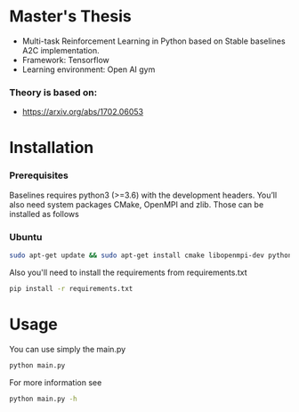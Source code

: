 # Master's Thesis
- Multi-task Reinforcement Learning in Python based on Stable baselines A2C implementation.
- Framework: Tensorflow
- Learning environment: Open AI gym
### Theory is based on:
- https://arxiv.org/abs/1702.06053

# Installation
### Prerequisites
Baselines requires python3 (>=3.6) with the development headers. You’ll also need system packages CMake, OpenMPI and zlib. Those can be installed as follows
### Ubuntu
```bash
sudo apt-get update && sudo apt-get install cmake libopenmpi-dev python3-dev zlib1g-dev
```

Also you'll need to install the requirements from requirements.txt
```bash
pip install -r requirements.txt
```

# Usage
You can use simply the main.py
```bash
python main.py
```
For more information see
```bash
python main.py -h
```
